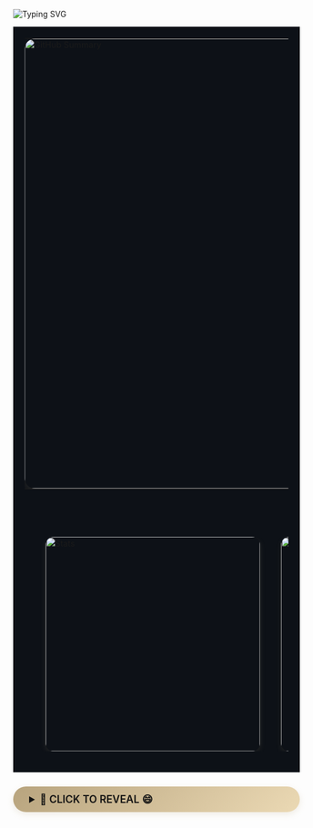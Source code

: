 ![Typing SVG](https://readme-typing-svg.herokuapp.com?color=%23B8A47E&bg=%23121212&center=true&vCenter=true&width=900&lines=Hi+there+👋,+I+am+Zhongwei+Chen.;🎉+Welcome+to+My+Github!;🤖+I'm+interested+in+Multi-modal+and+Cross-view+learning!;💬+Feel+free+to+ask+me+any+questions!)

<!-- 🔰 卡片组（上下卡片视觉高度缩小） -->
<div align="center" style="background-color: #0d1117; padding: 4px 0;">

  <!-- 🧠 Summary 卡片 -->
  <table align="center" style="border-collapse: collapse; border-spacing: 0; margin-bottom: 15px; transform: scale(0.92); transform-origin: top;">
    <tr>
      <td style="padding: 0;">
        <img src="https://github-profile-summary-cards.vercel.app/api/cards/profile-details?username=ISChenawei&theme=github_dark&text_color=B8A47E"
             alt="GitHub Summary"
             style="border-radius: 20px;
                    box-shadow: 0 6px 16px rgba(184,164,126,0.15);
                    width: 860px;" />
      </td>
    </tr>
  </table>

  <!-- 📊 Stats + Productive Time -->
  <table align="center" style="border-collapse: separate; border-spacing: 40px 0; margin: 0 auto; transform: scale(0.92); transform-origin: top;">
    <tr>
      <td style="padding: 0;">
        <img src="https://github-profile-summary-cards.vercel.app/api/cards/stats?username=ISChenawei&theme=github_dark&text_color=B8A47E"
             alt="Stats"
             style="border-radius: 16px;
                    box-shadow: 0 4px 12px rgba(184,164,126,0.12);
                    width: 410px;" />
      </td>
      <td style="padding: 0;">
        <img src="https://github-profile-summary-cards.vercel.app/api/cards/productive-time?username=ISChenawei&theme=github_dark&text_color=B8A47E"
             alt="Productive Time"
             style="border-radius: 16px;
                    box-shadow: 0 4px 12px rgba(184,164,126,0.12);
                    width: 410px;" />
      </td>
    </tr>
  </table>

</div>






  <!-- 🐱 金色惊喜按钮 -->
  <details>
    <summary style="background: linear-gradient(135deg, #B8A47E, #EBD9B4);
                    color: #121212;
                    padding: 12px 28px;
                    border-radius: 30px;
                    cursor: pointer;
                    font-size: 18px;
                    font-weight: 600;
                    box-shadow: 0 4px 12px rgba(184,164,126,0.2);
                    transition: all 0.3s ease;
                    margin: 25px 0;">
      🚀 CLICK TO REVEAL 😄
    </summary>
    <div style="margin-top: 20px;">
      <div style="background: #F9F9F9; border-radius: 18px; padding: 25px; box-shadow: 0 6px 20px rgba(184,164,126,0.12);">
        <img src="https://github.com/ISChenawei/ISChenawei/blob/master/cat.gif" 
             alt="Coding Cat" 
             style="border-radius: 15px; 
                    box-shadow: 0 6px 12px rgba(184,164,126,0.1);
                    border: 2px solid rgba(184,164,126,0.15);
                    width: 350px;" />
      </div>
    </div>
  </details>
</div>







